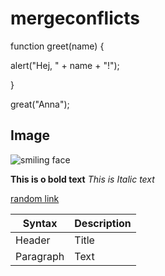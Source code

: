 # mergeconflicts


function greet(name) {

alert("Hej, " + name + "!");

}

great("Anna");

## Image
<img src="https://thumbs.dreamstime.com/b/d-cartoon-happy-funny-face-open-mouth-yellow-background-vibrant-d-cartoon-character-happy-funny-face-321061294.jpg" alt="smiling face"/>

**This is o bold text**
*This is Italic text*

[random link](https://anvilproject.org/guides/content/creating-links)

| Syntax      | Description |
| ----------- | ----------- |
| Header      | Title       |
| Paragraph   | Text        |

